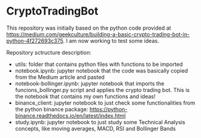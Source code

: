 # CryptoTradingBot
This repository was initially based on the python code provided at https://medium.com/geekculture/building-a-basic-crypto-trading-bot-in-python-4f272693c375. I am now working to test some ideas.

Repository sctructure description:
* utils: folder that contains python files with functions to be imported
* notebook.ipynb: jupyter notebook that the code was basically copied from the Medium article and pasted
* notebook-bollinger.ipynb: jupyter notebook that imports the funcions_bollinger.py script and applies the crypto trading bot. This is the notebook that contains my own functions and ideas!
* binance_client: jupyter notebook to just check some functionalities from the python binance package: https://python-binance.readthedocs.io/en/latest/index.html
* study.ipynb: jupyter notebook to just study some Technical Analysis concepts, like moving averages, MACD, RSI and Bollinger Bands

